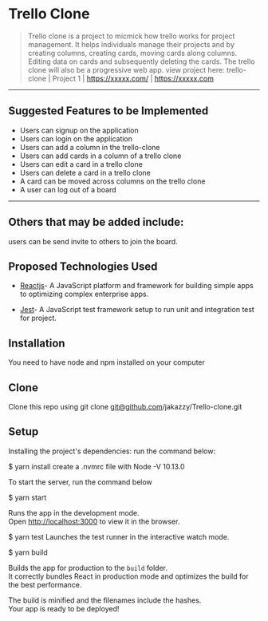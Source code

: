 # Trello Clone

> Trello clone is a project to micmick how trello works for project management. It helps individuals manage their projects and by creating columns, creating cards, moving cards along columns. Editing data on cards and subsequently deleting the cards. The trello clone will also be a progressive web app.
> view project here:
> trello-clone | Project 1 | https://xxxxx.com/ | https://xxxxx.com

---

## Suggested Features to be Implemented

- Users can signup on the application
- Users can login on the application
- Users can add a column in the trello-clone
- Users can add cards in a column of a trello clone
- Users can edit a card in a trello clone
- Users can delete a card in a trello clone
- A card can be moved across columns on the trello clone
- A user can log out of a board

---

## Others that may be added include:

users can be send invite to others to join the board.

## Proposed Technologies Used

- [Reactjs](https://reactjs.org/)- A JavaScript platform and framework for building simple apps to optimizing complex enterprise apps.

- [Jest](https://jestjs.io/)- A JavaScript test framework setup to run unit and integration test for project.

## Installation

You need to have node and npm installed on your computer

## Clone

Clone this repo using git clone git@github.com/jakazzy/Trello-clone.git

## Setup

Installing the project's dependencies:
run the command below:

\$ yarn install
create a .nvmrc file with Node -V 10.13.0

To start the server, run the command below

\$ yarn start

Runs the app in the development mode.<br />
Open [http://localhost:3000](http://localhost:3000) to view it in the browser.

\$ yarn test
Launches the test runner in the interactive watch mode.<br />

\$ yarn build

Builds the app for production to the `build` folder.<br />
It correctly bundles React in production mode and optimizes the build for the best performance.

The build is minified and the filenames include the hashes.<br />
Your app is ready to be deployed!
